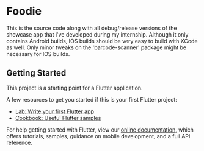 # Foodie

This is the source code along with all debug/release versions of the showcase app that i've developed during my internship. Although it only contains Android builds, IOS builds should be very easy to build with XCode as well. Only minor tweaks on the 'barcode-scanner' package might be necessary for IOS builds.

## Getting Started

This project is a starting point for a Flutter application.

A few resources to get you started if this is your first Flutter project:

- [Lab: Write your first Flutter app](https://flutter.dev/docs/get-started/codelab)
- [Cookbook: Useful Flutter samples](https://flutter.dev/docs/cookbook)

For help getting started with Flutter, view our 
[online documentation](https://flutter.dev/docs), which offers tutorials, 
samples, guidance on mobile development, and a full API reference.
